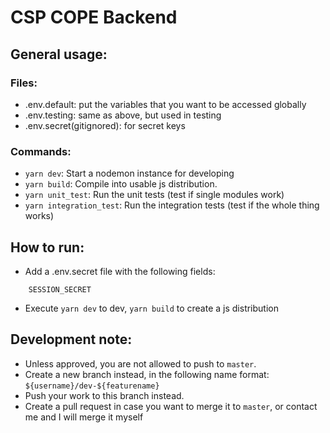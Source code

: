 # CSP COPE Backend

## General usage:
### Files:
- .env.default: put the variables that you want to be accessed globally
- .env.testing: same as above, but used in testing
- .env.secret(gitignored): for secret keys
### Commands:
- `yarn dev`: Start a nodemon instance for developing
- `yarn build`: Compile into usable js distribution.
- `yarn unit_test`: Run the unit tests (test if single modules work)
- `yarn integration_test`: Run the integration tests (test if the whole thing works)


## How to run:

-   Add a .env.secret file with the following fields:

```
    SESSION_SECRET
```

-   Execute `yarn dev` to dev, `yarn build` to create a js distribution

## Development note:

-   Unless approved, you are not allowed to push to `master`.
-   Create a new branch instead, in the following name format:
    `${username}/dev-${featurename}`
-   Push your work to this branch instead.
-   Create a pull request in case you want to merge it to `master`, or contact me and I will merge it myself
